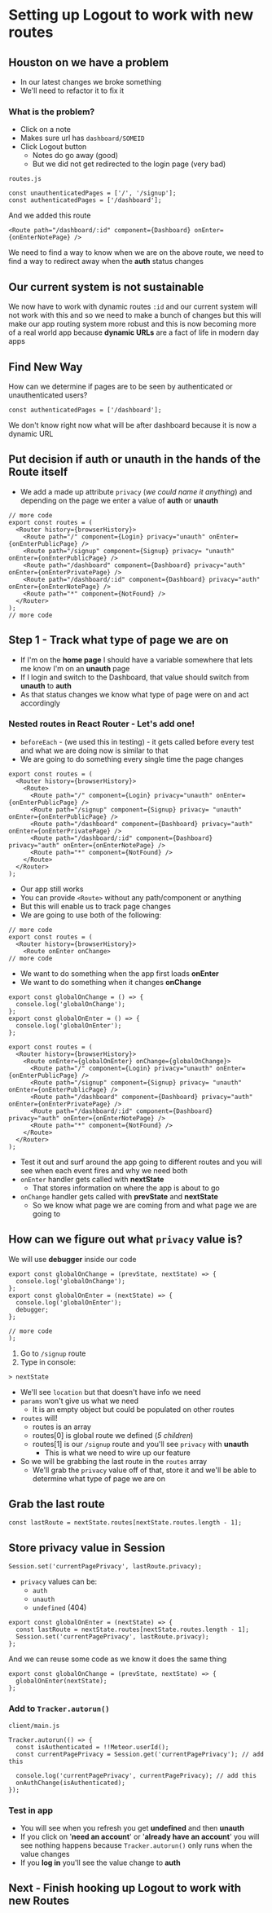 # Setting up Logout to work with new routes
## Houston on we have a problem
* In our latest changes we broke something
* We'll need to refactor it to fix it

### What is the problem?
* Click on a note
* Makes sure url has `dashboard/SOMEID`
* Click Logout button
    - Notes do go away (good)
    - But we did not get redirected to the login page (very bad)

`routes.js`

```
const unauthenticatedPages = ['/', '/signup'];
const authenticatedPages = ['/dashboard'];
```

And we added this route

`<Route path="/dashboard/:id" component={Dashboard} onEnter={onEnterNotePage} />`

We need to find a way to know when we are on the above route, we need to find a way to redirect away when the **auth** status changes

## Our current system is not sustainable
We now have to work with dynamic routes `:id` and our current system will not work with this and so we need to make a bunch of changes but this will make our app routing system more robust and this is now becoming more of a real world app because **dynamic URLs** are a fact of life in modern day apps

## Find New Way
How can we determine if pages are to be seen by authenticated or unauthenticated users?

`const authenticatedPages = ['/dashboard'];`

We don't know right now what will be after dashboard because it is now a dynamic URL

## Put decision if auth or unauth in the hands of the Route itself
* We add a made up attribute `privacy` (_we could name it anything_) and depending on the page we enter a value of **auth** or **unauth**

```
// more code
export const routes = (
  <Router history={browserHistory}>
    <Route path="/" component={Login} privacy="unauth" onEnter={onEnterPublicPage} />
    <Route path="/signup" component={Signup} privacy= "unauth" onEnter={onEnterPublicPage} />
    <Route path="/dashboard" component={Dashboard} privacy="auth" onEnter={onEnterPrivatePage} />
    <Route path="/dashboard/:id" component={Dashboard} privacy="auth" onEnter={onEnterNotePage} />
    <Route path="*" component={NotFound} />
  </Router>
);
// more code
```

## Step 1 - Track what type of page we are on
* If I'm on the **home page** I should have a variable somewhere that lets me know I'm on an **unauth** page
* If I login and switch to the Dashboard, that value should switch from **unauth** to **auth**
* As that status changes we know what type of page were on and act accordingly

### Nested routes in React Router - Let's add one!
* `beforeEach` - (we used this in testing) - it gets called before every test and what we are doing now is similar to that
* We are going to do something every single time the page changes

```
export const routes = (
  <Router history={browserHistory}>
    <Route>
      <Route path="/" component={Login} privacy="unauth" onEnter={onEnterPublicPage} />
      <Route path="/signup" component={Signup} privacy= "unauth" onEnter={onEnterPublicPage} />
      <Route path="/dashboard" component={Dashboard} privacy="auth" onEnter={onEnterPrivatePage} />
      <Route path="/dashboard/:id" component={Dashboard} privacy="auth" onEnter={onEnterNotePage} />
      <Route path="*" component={NotFound} />
    </Route>
  </Router>
);
```

* Our app still works
* You can provide `<Route>` without any path/component or anything
* But this will enable us to track page changes
* We are going to use both of the following:

```
// more code
export const routes = (
  <Router history={browserHistory}>
    <Route onEnter onChange>
// more code
```

* We want to do something when the app first loads **onEnter**
* We want to do something when it changes **onChange**

```
export const globalOnChange = () => {
  console.log('globalOnChange');
};
export const globalOnEnter = () => {
  console.log('globalOnEnter');
};

export const routes = (
  <Router history={browserHistory}>
    <Route onEnter={globalOnEnter} onChange={globalOnChange}>
      <Route path="/" component={Login} privacy="unauth" onEnter={onEnterPublicPage} />
      <Route path="/signup" component={Signup} privacy= "unauth" onEnter={onEnterPublicPage} />
      <Route path="/dashboard" component={Dashboard} privacy="auth" onEnter={onEnterPrivatePage} />
      <Route path="/dashboard/:id" component={Dashboard} privacy="auth" onEnter={onEnterNotePage} />
      <Route path="*" component={NotFound} />
    </Route>
  </Router>
);
```

* Test it out and surf around the app going to different routes and you will see when each event fires and why we need both
* `onEnter` handler gets called with **nextState**
    - That stores information on where the app is about to go
* `onChange` handler gets called with **prevState** and **nextState**
    - So we know what page we are coming from and what page we are going to

## How can we figure out what `privacy` value is?
We will use **debugger** inside our code

```
export const globalOnChange = (prevState, nextState) => {
  console.log('globalOnChange');
};
export const globalOnEnter = (nextState) => {
  console.log('globalOnEnter');
  debugger;
};

// more code
);
```

1. Go to `/signup` route
2. Type in console:

`> nextState`

* We'll see `location` but that doesn't have info we need
* `params` won't give us what we need
    - It is an empty object but could be populated on other routes
* `routes` will!
    - routes is an array
    - routes[0] is global route we defined (_5 children_)
    - routes[1] is our `/signup` route and you'll see `privacy` with **unauth**
        + This is what we need to wire up our feature
* So we will be grabbing the last route in the `routes` array
    - We'll grab the `privacy` value off of that, store it and we'll be able to determine what type of page we are on

## Grab the last route
`const lastRoute = nextState.routes[nextState.routes.length - 1];`

## Store privacy value in Session
`Session.set('currentPagePrivacy', lastRoute.privacy);`

* `privacy` values can be:
    - `auth`
    - `unauth`
    - `undefined` (404)

```
export const globalOnEnter = (nextState) => {
  const lastRoute = nextState.routes[nextState.routes.length - 1];
  Session.set('currentPagePrivacy', lastRoute.privacy);
};
```

And we can reuse some code as we know it does the same thing

```
export const globalOnChange = (prevState, nextState) => {
  globalOnEnter(nextState);
};
```

### Add to `Tracker.autorun()`
`client/main.js`

```
Tracker.autorun(() => {
  const isAuthenticated = !!Meteor.userId();
  const currentPagePrivacy = Session.get('currentPagePrivacy'); // add this

  console.log('currentPagePrivacy', currentPagePrivacy); // add this
  onAuthChange(isAuthenticated);
});
```

### Test in app
* You will see when you refresh you get **undefined** and then **unauth**
* If you click on '**need an account**' or '**already have an account**' you will see nothing happens because `Tracker.autorun()` only runs when the value changes
* If you **log in** you'll see the value change to **auth**

## Next - Finish hooking up Logout to work with new Routes
